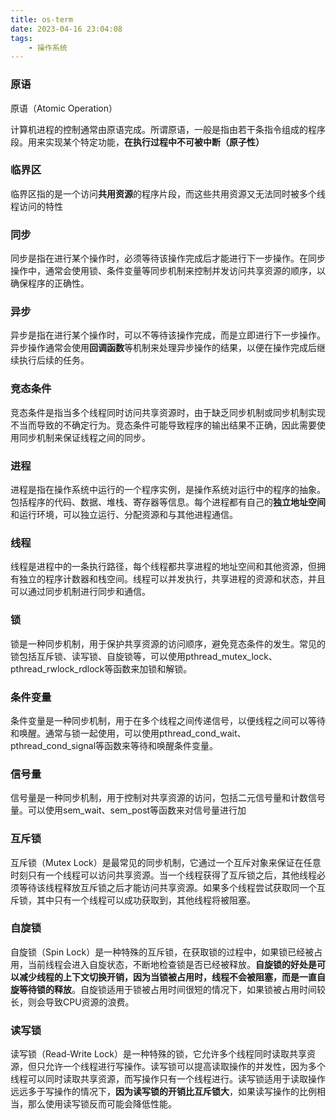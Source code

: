```yaml
---
title: os-term
date: 2023-04-16 23:04:08
tags:
    - 操作系统
---
```


###	原语

原语（Atomic Operation）

计算机进程的控制通常由原语完成。所谓原语，一般是指由若干条指令组成的程序段。用来实现某个特定功能，**在执行过程中不可被中断（原子性）**



###	临界区

临界区指的是一个访问**共用资源**的程序片段，而这些共用资源又无法同时被多个线程访问的特性





###	同步

同步是指在进行某个操作时，必须等待该操作完成后才能进行下一步操作。在同步操作中，通常会使用锁、条件变量等同步机制来控制并发访问共享资源的顺序，以确保程序的正确性。



### 异步

异步是指在进行某个操作时，可以不等待该操作完成，而是立即进行下一步操作。异步操作通常会使用**回调函数**等机制来处理异步操作的结果，以便在操作完成后继续执行后续的任务。



### 竞态条件

竞态条件是指当多个线程同时访问共享资源时，由于缺乏同步机制或同步机制实现不当而导致的不确定行为。竞态条件可能导致程序的输出结果不正确，因此需要使用同步机制来保证线程之间的同步。

### 进程

进程是指在操作系统中运行的一个程序实例，是操作系统对运行中的程序的抽象。包括程序的代码、数据、堆栈、寄存器等信息。每个进程都有自己的**独立地址空间**和运行环境，可以独立运行、分配资源和与其他进程通信。



### 线程

线程是进程中的一条执行路径，每个线程都共享进程的地址空间和其他资源，但拥有独立的程序计数器和栈空间。线程可以并发执行，共享进程的资源和状态，并且可以通过同步机制进行同步和通信。



### 锁

锁是一种同步机制，用于保护共享资源的访问顺序，避免竞态条件的发生。常见的锁包括互斥锁、读写锁、自旋锁等，可以使用pthread_mutex_lock、pthread_rwlock_rdlock等函数来加锁和解锁。



### 条件变量

条件变量是一种同步机制，用于在多个线程之间传递信号，以便线程之间可以等待和唤醒。通常与锁一起使用，可以使用pthread_cond_wait、pthread_cond_signal等函数来等待和唤醒条件变量。



### 信号量

信号量是一种同步机制，用于控制对共享资源的访问，包括二元信号量和计数信号量。可以使用sem_wait、sem_post等函数来对信号量进行加





###	互斥锁

互斥锁（Mutex Lock）是最常见的同步机制，它通过一个互斥对象来保证在任意时刻只有一个线程可以访问共享资源。当一个线程获得了互斥锁之后，其他线程必须等待该线程释放互斥锁之后才能访问共享资源。如果多个线程尝试获取同一个互斥锁，其中只有一个线程可以成功获取到，其他线程将被阻塞。



###	自旋锁

自旋锁（Spin Lock）是一种特殊的互斥锁，在获取锁的过程中，如果锁已经被占用，当前线程会进入自旋状态，不断地检查锁是否已经被释放。**自旋锁的好处是可以减少线程的上下文切换开销，因为当锁被占用时，线程不会被阻塞，而是一直自旋等待锁的释放**。自旋锁适用于锁被占用时间很短的情况下，如果锁被占用时间较长，则会导致CPU资源的浪费。



###	读写锁

读写锁（Read-Write Lock）是一种特殊的锁，它允许多个线程同时读取共享资源，但只允许一个线程进行写操作。读写锁可以提高读取操作的并发性，因为多个线程可以同时读取共享资源，而写操作只有一个线程进行。读写锁适用于读取操作远远多于写操作的情况下，**因为读写锁的开销比互斥锁大**，如果读写操作的比例相当，那么使用读写锁反而可能会降低性能。